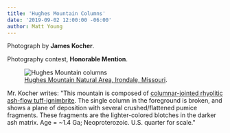 ```yaml
---
title: 'Hughes Mountain Columns'
date: '2019-09-02 12:00:00 -06:00'
author: Matt Young
---
```


Photograph by **James Kocher**.

Photography contest, **Honorable Mention**.


<figure>
<img src="/PT/uploads/2019/Kocher_HughesMtnColumns.jpg" alt="Hughes Mountain columns"/>
<figcaption>
<a href="https://en.wikipedia.org/wiki/Hughes_Mountain">Hughes Mountain Natural Area, Irondale, Missouri</a>. </figcaption>
</figure>
Mr. Kocher writes: "This mountain is composed of <a href="https://en.wikipedia.org/wiki/Columnar_jointing">columnar-jointed rhyolitic ash-flow tuff-ignimbrite</a>. The single column in the foreground is broken, and shows a plane of deposition with several crushed/flattened pumice fragments. These fragments are the lighter-colored blotches in the darker ash matrix. Age = ~1.4 Ga; Neoproterozoic. U.S. quarter for scale."
